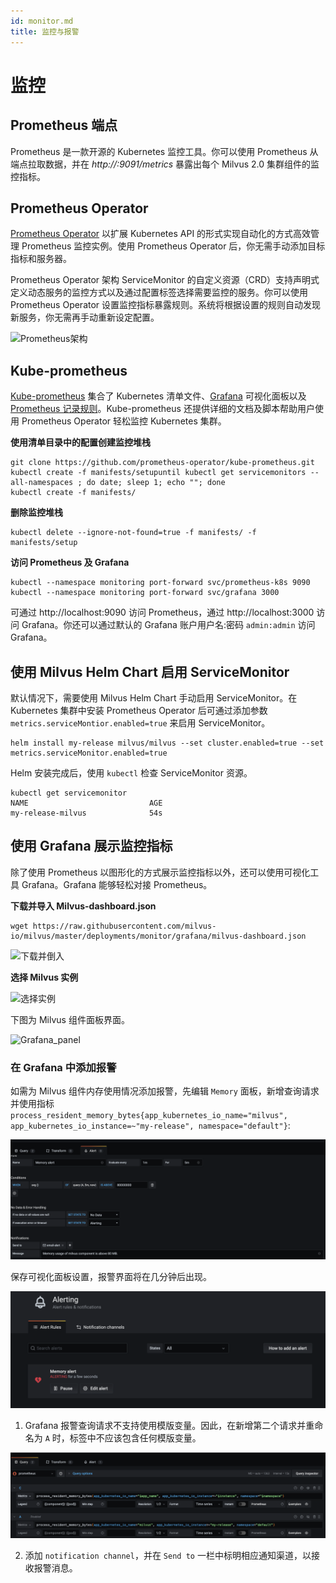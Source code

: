 ```yaml
---
id: monitor.md
title: 监控与报警
---
```


# 监控

## Prometheus 端点

Prometheus 是一款开源的 Kubernetes 监控工具。你可以使用 Prometheus 从端点拉取数据，并在 *http://<component-host>:9091/metrics* 暴露出每个 Milvus 2.0 集群组件的监控指标。

## Prometheus Operator
[Prometheus Operator](https://github.com/prometheus-operator/prometheus-operator) 以扩展 Kubernetes API 的形式实现自动化的方式高效管理 Prometheus 监控实例。使用 Prometheus Operator 后，你无需手动添加目标指标和服务器。

Prometheus Operator 架构
ServiceMonitor 的自定义资源（CRD）支持声明式定义动态服务的监控方式以及通过配置标签选择需要监控的服务。你可以使用 Prometheus Operator 设置监控指标暴露规则。系统将根据设置的规则自动发现新服务，你无需再手动重新设定配置。

![Prometheus架构](../../../assets/prometheus_architecture.png)

## Kube-prometheus

[Kube-prometheus](https://github.com/prometheus-operator/kube-prometheus) 集合了 Kubernetes 清单文件、[Grafana](http://grafana.com/) 可视化面板以及 [Prometheus 记录规则](https://prometheus.io/docs/prometheus/latest/configuration/recording_rules/)。Kube-prometheus 还提供详细的文档及脚本帮助用户使用 Prometheus Operator 轻松监控 Kubernetes 集群。

**使用清单目录中的配置创建监控堆栈**
```shell
git clone https://github.com/prometheus-operator/kube-prometheus.git
kubectl create -f manifests/setupuntil kubectl get servicemonitors --all-namespaces ; do date; sleep 1; echo ""; done
kubectl create -f manifests/
```

**删除监控堆栈**
```
kubectl delete --ignore-not-found=true -f manifests/ -f manifests/setup
```

**访问 Prometheus 及 Grafana**
```Shell
kubectl --namespace monitoring port-forward svc/prometheus-k8s 9090
kubectl --namespace monitoring port-forward svc/grafana 3000
```

可通过 http://localhost:9090 访问 Prometheus，通过 http://localhost:3000 访问 Grafana。你还可以通过默认的 Grafana 账户用户名:密码 `admin:admin` 访问 Grafana。

## 使用 Milvus Helm Chart 启用 ServiceMonitor

默认情况下，需要使用 Milvus Helm Chart 手动启用 ServiceMonitor。在 Kubernetes 集群中安装 Prometheus Operator 后可通过添加参数 `metrics.serviceMontior.enabled=true` 来启用 ServiceMonitor。

```
helm install my-release milvus/milvus --set cluster.enabled=true --set metrics.serviceMonitor.enabled=true
```

Helm 安装完成后，使用 `kubectl` 检查 ServiceMonitor 资源。
```Shell
kubectl get servicemonitor
NAME                           AGE
my-release-milvus              54s
```

## 使用 Grafana 展示监控指标
除了使用 Prometheus 以图形化的方式展示监控指标以外，还可以使用可视化工具 Grafana。Grafana 能够轻松对接 Prometheus。

**下载并导入 Milvus-dashboard.json**
```Shell
wget https://raw.githubusercontent.com/milvus-io/milvus/master/deployments/monitor/grafana/milvus-dashboard.json
```
![下载并倒入](../../../assets/import_dashboard.png)

**选择 Milvus 实例**

![选择实例](../../../assets/grafana_select.png)

下图为 Milvus 组件面板界面。

![Grafana_panel](../../../assets/grafana_panel.png)


### 在 Grafana 中添加报警

如需为 Milvus 组件内存使用情况添加报警，先编辑 `Memory` 面板，新增查询请求并使用指标`process_resident_memory_bytes{app_kubernetes_io_name="milvus", app_kubernetes_io_instance=~"my-release", namespace="default"}`:

![Alert_metric](../../../assets/alert_metric.png)

保存可视化面板设置，报警界面将在几分钟后出现。

![Alert_dashboard](../../../assets/alert_dashboard.png)

<div class="alert note">

1. Grafana 报警查询请求不支持使用模版变量。因此，在新增第二个请求并重命名为 `A` 时，标签中不应该包含任何模版变量。

![Alert_query](../../../assets/alert_query.png)

2. 添加 `notification channel`，并在 `Send to` 一栏中标明相应通知渠道，以接收报警消息。

</div>